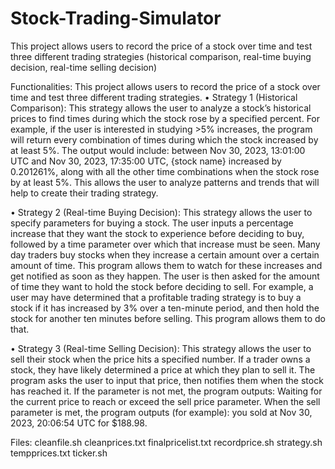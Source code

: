 # Stock-Trading-Simulator
This project allows users to record the price of a stock over time and test three different trading strategies (historical comparison, real-time buying decision, real-time selling decision)

Functionalities:
This project allows users to record the price of a stock over time and test three different trading strategies.
• Strategy 1 (Historical Comparison): This strategy allows the user to analyze a stock’s historical prices to find times during which the stock rose by a specified percent. For example, if the user is interested in studying >5% increases, the program will return every combination of times during which the stock increased by at least 5%. The output would include: between Nov 30, 2023, 13:01:00 UTC and Nov 30, 2023, 17:35:00 UTC, {stock name} increased by 0.201261%, along with all the other time combinations when the stock rose by at least 5%. This allows the user to analyze patterns and trends that will help to create their trading strategy.

• Strategy 2 (Real-time Buying Decision): This strategy allows the user to specify parameters for buying a stock. The user inputs a percentage increase that they want the stock to experience before deciding to buy, followed by a time parameter over which that increase must be seen. Many day traders buy stocks when they increase a certain amount over a certain amount of time. This program allows them to watch for these increases and get notified as soon as they happen. The user is then asked for the amount of time they want to hold the stock before deciding to sell. For example, a user may have determined that a profitable trading strategy is to buy a stock if it has increased by 3% over a ten-minute period, and then hold the stock for another ten minutes before selling. This program allows them to do that.

• Strategy 3 (Real-time Selling Decision): This strategy allows the user to sell their stock when the price hits a specified number. If a trader owns a stock, they have likely determined a price at which they plan to sell it. The program asks the user to input that price, then notifies them when the stock has reached it. If the parameter is not met, the program outputs: Waiting for the current price to reach or exceed the sell price parameter. When the sell parameter is met, the program outputs (for example): you sold at Nov 30, 2023, 20:06:54 UTC for $188.98.

Files:
cleanfile.sh cleanprices.txt finalpricelist.txt recordprice.sh strategy.sh tempprices.txt ticker.sh

